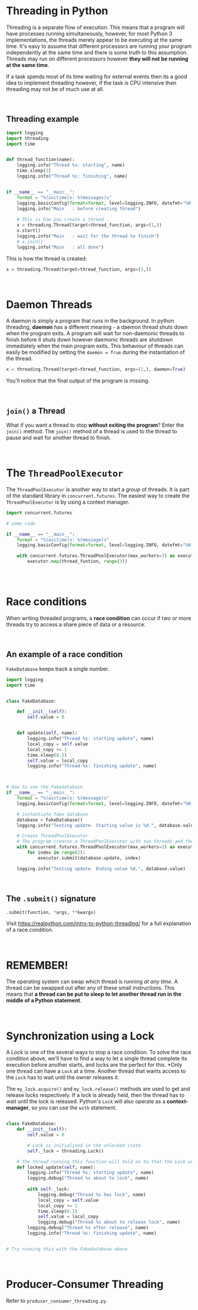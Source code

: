 # Threading in Python

Threading is a separate flow of execution. This means that a program will have processes running simultaneously, however, for most Python 3 implementations, the threads merely appear to be executing at the same time.
It's easy to assume that different processors are running your program independently at the same time and there is some truth to this assumption. Threads may run on different processors however **they will not be running at the same time**.

If a task spends most of its time waiting for external events then its a good idea to implement threading however, if the task is CPU intensive then threading may not be of much use at all.

<br/>

## Threading example
```python
import logging
import threading
import time


def thread_function(name):
	logging.info("Thread %s: starting", name)
	time.sleep(2)
	logging.info("Thread %s: finishing", name)


if __name__ == "__main__":
	format = "%(asctime)s: %(messages)s"
	logging.basicConfig(format=format, level=logging.INFO, datefmt="%H:%M:%S")
	logging.info("Main   : before creating thread")
	
	# This is how you create a thread
	x = threading.Thread(target=thread_function, args=(1,))
	x.start()
	logging.info("Main   : wait for the thread to finish")
	# x.join()
	logging.info("Main   : all done")

```

This is how the thread is created:
```python
x = threading.Thread(target=thread_function, args=(1,))
```

<br/>

# Daemon Threads

A daemon is simply a program that runs in the background. In python threading, **daemon** has a different meaning - a daemon thread shuts down when the program exits. A program will wait for non-daemonic threads to finish before it shuts down however daemonic threads are shutdown immediately when the main program exits.
This behaviour of threads can easily be modified by setting the ```daemon = True``` during the instantiation of the thread.


```python
x = threading.Thread(target=thread_function, args=(1,), daemon=True)
```

You'll notice that the final output of the program is missing.

<br/>

## <code>join()</code> a Thread 

What if you want a thread to stop **without exiting the program**? Enter the ```join()``` method. The ```join()``` method of a thread is used to the thread to pause and wait for another thread to finish.


<br/>

# The <code>ThreadPoolExecutor</code>

The <code>ThreadPoolExecutor</code> is another way to start a group of threads. It is part of the standard library in <code>concurrent.futures</code>. The easiest way to create the <code>ThreadPoolExecutor</code> is by using a context manager.

```python
import concurrent.futures

# some code

if __name__ == "__main__":
	format = "%(asctime)s: %(message)s"
	logging.basicConfig(format=format, level=logging.INFO, datefmt="%H:%M:%S")

	with concurrent.futures.ThreadPoolExecutor(max_workers=3) as executor:
		executor.map(thread_funtion, range(3))



```

<br/>

# Race conditions
When writing threaded programs, a **race condition** can occur if two or more threads try to access a share piece of data or a resource.

<br/>

## An example of a race condition

```FakeDatabase``` keeps track a single number.


```python
import logging
import time


class FakeDatabase:

	def __init__(self):
		self.value = 0


	def update(self, name):
		logging.info("Thread %s: starting update", name)
		local_copy = self.value
		local_copy += 1
		time.sleep(0.1)
		self.value = local_copy
		logging.info("Thread %s: finishing update", name)



# How to use the Fakedatabase
if __name__ == "__main__":
	format = "%(asctime)s: %(message)s"
	logging.basicConfig(format=format, level=logging.INFO, datefmt="%H:%M:%S")

	# instantiate fake database
	database = FakeDatabase()
	logging.info("Testing update. Starting value is %d.", database.value)

	# Create ThreadPoolExecutor
	# The program creates a ThreadPoolExecutor with two threads and then calls .submit() on each of them, telling them to run database.update()
	with concurrent.futures.ThreadPoolExecutor(max_workers=2) as executor:
		for index in range(2):
			executor.submit(database.update, index)

	logging.info("Testing update. Ending value %d.", database.value)


```
<br/>

## The ```.submit()``` signature
```python
.submit(function, *args, **kwargs)
```

Visit https://realpython.com/intro-to-python-threading/ for a full explanation of a race condition. 

<br/>

# REMEMBER!
The operating system can swap which thread is running *at any time*. A thread can be swapped out after any of these small instructions. This means that **a thread can be put to sleep to let another thread run in the middle of a Python statement**.

<br/>

# Synchronization using a Lock

A Lock is one of the several ways to stop a race condition. To solve the race condition above, we'll have to find a way to let a single thread complete its execution before another starts, and locks are the perfect for this. *Only one thread can have a ```Lock``` at a time. Another thread that wants access to the ```Lock``` has to wait until the owner releases it.

The ```my_lock.acquire()``` and ```my_lock.release()``` methods are used to get and release locks respectively. If a lock is already held, then the thread has to wait until the lock is released. Python's ```Lock``` will also operate as a **context-manager**, so you can use the ```with``` statement.


```python

class FakeDatabase:
	def __init__(self):
		self.value = 0

		# Lock is initialized in the unlocked state
		self._lock = threading.Lock()

	# The thread running this function will hold on to that the Lock until it is completely finished updating the database. 
	def locked_update(self, name):
		logging.info("Thread %s: starting update", name)
		logging.debug("Thread %s about to lock", name)
		
		with self._lock:
			logging.debug("Thread %s has lock", name)
			local_copy = self.value
			local_copy += 1
			time.sleep(0.1)
			self.value = local_copy
			logging.debug("Thread %s about to release lock", name)
		logging.debug("Thread %s after release", name)
		logging.info("Thread %s: finishing update", name)


# Try running this with the Fakedatabase above
```

<br/>

# Producer-Consumer Threading

Refer to ```producer_consumer_threading.py```.









		
